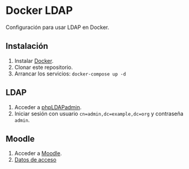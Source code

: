 # Docker LDAP

Configuración para usar LDAP en Docker.

## Instalación

1. Instalar [Docker](https://www.docker.com/get-started).
2. Clonar este repositorio.
3. Arrancar los servicios: `docker-compose up -d`

## LDAP

1. Acceder a [phpLDAPadmin](https://localhost:6443).
2. Iniciar sesión con usuario `cn=admin,dc=example,dc=org` y contraseña `admin`.

## Moodle

1. Acceder a [Moodle](https://localhost).
2. [Datos de acceso](https://github.com/bitnami/bitnami-docker-moodle#user-and-site-configuration)
